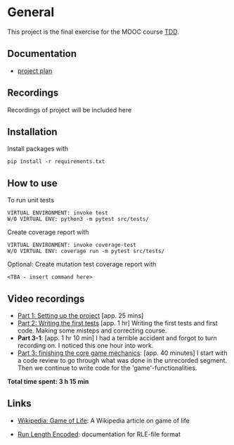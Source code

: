 # General

This project is the final exercise for the MOOC course [TDD](https://tdd.mooc.fi/).

## Documentation

- [project plan](documentation/project-plan.md)

## Recordings

Recordings of project will be included here

## Installation

Install packages with

```
pip install -r requirements.txt
```

## How to use

To run unit tests

```
VIRTUAL ENVIRONMENT: invoke test
W/O VIRTUAL ENV: python3 -m pytest src/tests/
```

Create coverage report with

```
VIRTUAL ENVIRONMENT: invoke coverage-test
W/O VIRTUAL ENV: coverage run -m pytest src/tests/
```

Optional: Create mutation test coverage report with

```
<TBA - insert command here>
```

## Video recordings

- [Part 1: Setting up the project](https://youtu.be/NTwA7fSnCFI) [app. 25 mins]
- [Part 2: Writing the first tests](https://youtu.be/wU2ub4HU2Zs) [app. 1 hr] Writing the first tests and first code. Making some misteps and correcting course.
- **Part 3-1**: [app. 1 hr 10 min] I had a terrible accident and forgot to turn recording on. I noticed this one hour into work.
- [Part 3: finishing the core game mechanics](https://youtu.be/qWHYmxeu14I): [app. 40 minutes] I start with a code review to go through what was done in the unrecorded segment. Then we continue to write code for the 'game'-functionalities.

**Total time spent: 3 h 15 min**

## Links

- [Wikipedia: Game of Life](https://en.wikipedia.org/wiki/Conway%27s_Game_of_Life): A Wikipedia article on game of life

- [Run Length Encoded](https://conwaylife.com/wiki/Run_Length_Encoded): documentation for RLE-file format
